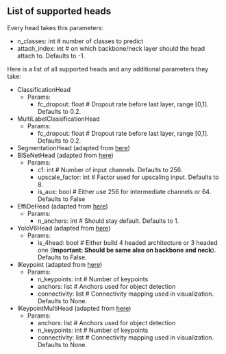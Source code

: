 ## List of supported heads
Every head takes this parameters:
 - n_classes: int # number of classes to predict
 - attach_index: int # on which backbone/neck layer should the head attach to. Defaults to -1.

Here is a list of all supported heads and any additional parameters they take:
- ClassificationHead
  - Params:
    - fc_dropout: float # Dropout rate before last layer, range [0,1]. Defaults to 0.2.
- MultiLabelClassificationHead
  - Params:
    - fc_dropout: float # Dropout rate before last layer, range [0,1]. Defaults to 0.2.
- SegmentationHead (adapted from [here](https://github.com/pytorch/vision/blob/main/torchvision/models/segmentation/fcn.py))
- BiSeNetHead (adapted from [here](https://github.com/taveraantonio/BiseNetv1))
  - Params:
    - c1: int # Number of input channels. Defaults to 256.
    - upscale_factor: int # Factor used for upscaling input. Defaults to 8.
    - is_aux: bool # Either use 256 for intermediate channels or 64. Defaults to False
- EffiDeHead (adapted from [here](https://github.com/meituan/YOLOv6/blob/725913050e15a31cd091dfd7795a1891b0524d35/yolov6/models/effidehead.py))
  - Params:
    - n_anchors: int # Should stay default. Defaults to 1.
- YoloV6Head (adapted from [here](https://github.com/meituan/YOLOv6/blob/725913050e15a31cd091dfd7795a1891b0524d35/yolov6/models/effidehead.py))
  - Params:
    - is_4head: bool # Either build 4 headed architecture or 3 headed one (**Important: Should be same also on backbone and neck**). Defaults to False.
- IKeypoint (adapted from [here](https://github.com/WongKinYiu/yolov7))
  - Params:
    - n_keypoints: int # Number of keypoints
    - anchors: list # Anchors used for object detection
    - connectivity: list # Connectivity mapping used in visualization. Defaults to None.
- IKeypointMultiHead (adapted from [here](https://github.com/WongKinYiu/yolov7))
  - Params:
    - anchors: list # Anchors used for object detection
    - n_keypoints: int # Number of keypoints
    - connectivity: list # Connectivity mapping used in visualization. Defaults to None.